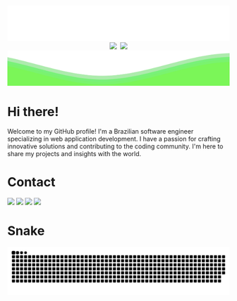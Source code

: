<div align="center">
    <div align="center">
        <img width="100%" height="80px" src="https://raw.githubusercontent.com/PedroLMaia/PedroLMaia/b2322d43a5f784da45e47def870b1fb00be5a358/OndaReversa.svg"/>
    </div>
    <img width="36.2%" src="https://github-readme-stats.vercel.app/api/top-langs/?username=PedroLMaia&layout=compact&langs_count=8&theme=shadow_green"/>&nbsp
    <img width="55%" src="https://github-readme-stats.vercel.app/api?username=PedroLMaia&show_icons=true&theme=shadow_green&include_all_commits=true&count_private=true"/>
    <div align="center">
        <img width="100%" height="80px" src="https://raw.githubusercontent.com/PedroLMaia/PedroLMaia/b2322d43a5f784da45e47def870b1fb00be5a358/Onda.svg"/>
    </div>
</div>

# Hi there!
Welcome to my GitHub profile! I'm a Brazilian software engineer specializing in web application development. I have a passion for crafting innovative solutions and contributing to the coding community. I'm here to share my projects and insights with the world.


# Contact
<div> 
  <a href = "https://portfolio-pedrolmaia.vercel.app"><img src="https://img.shields.io/badge/-Portf%C3%B3lio-%23009000?style=for-the-badge&logo=O&logoColor=white" target="_blank"></a>
  <a href="https://www.linkedin.com/in/pedrolmaia" target="_blank"><img src="https://img.shields.io/badge/-LinkedIn-%228B22?style=for-the-badge&logo=l&logoColor=white" target="_blank"></a> 
  <a href="https://www.instagram.com/_pedrolzmaia/" target="_blank"><img src="https://img.shields.io/badge/-Instagram-%2332CD32?style=for-the-badge&logo=i&logoColor=white" target="_blank"></a>                                   
  <a href = "mailto:pedro-luiz-maia@hotmail.com"><img src="https://img.shields.io/badge/-Outlook-%2332CD32?style=for-the-badge&logo=l&logoColor=white" target="_blank"></a>
</div>

# Snake
<div align="center">
    <picture>
  <source
    media="(prefers-color-scheme: dark)"
    srcset="https://raw.githubusercontent.com/PedroLMaia/PedroLMaia/output/github-contribution-grid-snake-dark.svg"
  />
  <source
    media="(prefers-color-scheme: light)"
    srcset="https://raw.githubusercontent.com/PedroLMaia/PedroLMaia/output/github-contribution-grid-snake-dark.svg"
  />
  <img
    alt="Animação"
    src="https://raw.githubusercontent.com/PedroLMaia/PedroLMaia/output/github-contribution-grid-snake-dark.svg"
  />
</picture>
</div>
